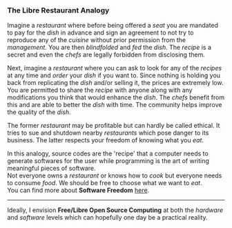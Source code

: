 ### The Libre Restaurant Analogy

Imagine a *restaurant* where before being offered a *seat* you are mandated to pay for the *dish* in advance and sign an agreement to not try to reproduce any of the *cuisine* without prior permission from the *management*. You are then *blindfolded* and *fed* the *dish*. The *recipe* is a secret and even the *chefs* are legally forbidden from disclosing them.    

Next, imagine a *restaurant* where you can ask to look for any of the *recipes* at any time and *order* your *dish* if you want to. Since nothing is holding you back from replicating the *dish* and/or selling it, the prices are extremely low. You are permitted to share the *recipe* with anyone along with any modifications you think that would enhance the *dish*. The *chefs* benefit from this and are able to better the *dish* with time. The community helps improve the quality of the *dish*.    

The former *restaurant* may be profitable but can hardly be called ethical. It tries to sue and shutdown nearby *restaurants* which pose danger to its business. The latter respects your freedom of knowing what you *eat*.    

In this analogy, source codes are the 'recipe' that a computer needs to generate softwares for the user while programming is the art of writing meaningful pieces of software.         
Not everyone owns a *restaurant* or knows how to *cook* but everyone needs to consume *food*. We should be free to choose what we want to *eat*.  
You can find more about **Software Freedom** [here](https://www.gnu.org/philosophy/free-sw.en.html).    

---

Ideally, I envision **Free/Libre Open Source Computing** at both the *hardware* and *software* levels which can hopefully one day be a practical reality.   

<!--
**pankajpatro703/pankajpatro703** is a ✨ _special_ ✨ repository because its `README.md` (this file) appears on your GitHub profile.
Here are some ideas to get you started:
- 🔭 I’m currently working on ...
- 🌱 I’m currently learning ...
- 👯 I’m looking to collaborate on ...
- 🤔 I’m looking for help with ...
- 💬 Ask me about ...
- 📫 How to reach me: ...
- 😄 Pronouns: ...
- ⚡ Fun fact: ...
-->
